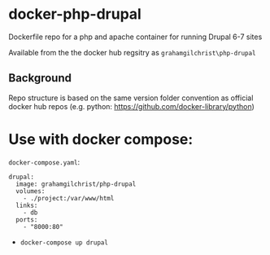 # docker-php-drupal

Dockerfile repo for a php and apache container for running Drupal 6-7 sites

Available from the the docker hub regsitry as `grahamgilchrist\php-drupal`

## Background
Repo structure is based on the same version folder convention as official docker hub repos (e.g. python: https://github.com/docker-library/python)

# Use with docker compose:
`docker-compose.yaml`:
```
drupal:
  image: grahamgilchrist/php-drupal
  volumes:
    - ./project:/var/www/html
  links:
    - db
  ports:
    - "8000:80"  
```
* `docker-compose up drupal`
